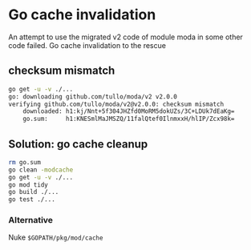 # Go cache invalidation

An attempt to use the migrated v2 code of module moda in some other code failed. Go cache invalidation to the rescue

## checksum mismatch

```bash
go get -u -v ./...
go: downloading github.com/tullo/moda/v2 v2.0.0
verifying github.com/tullo/moda/v2@v2.0.0: checksum mismatch
	downloaded: h1:kj/Nnt+5f304JHZfd0MoRM5dokUZs/3C+LDUk7dEaKg=
	go.sum:     h1:KNESmlMaJMSZQ/11falQtef0IlnmxxH/hlIP/Zcx98k=
```

## Solution: go cache cleanup

```bash
rm go.sum
go clean -modcache
go get -u -v ./...
go mod tidy
go build ./...
go test ./...
```

### Alternative

Nuke `$GOPATH/pkg/mod/cache`
